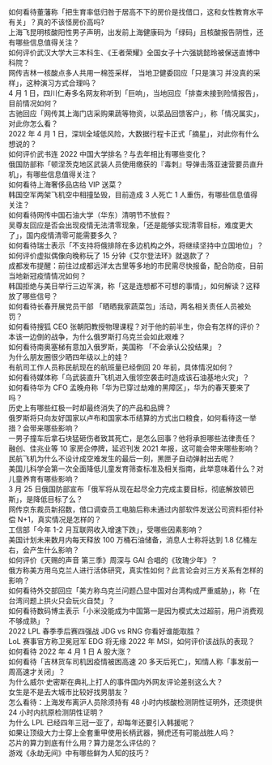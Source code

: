 如何看待董藩称「把生育率低归咎于居高不下的房价是找借口，这和女性教育水平有关」？真的不该怪房价高吗?  
上海飞昆明核酸阳性男子声明，出发前上海健康码为「绿码」且核酸报告阴性，还有哪些信息值得关注？  
如何评价武汉大学大三本科生、《王者荣耀》全国女子十六强姚懿玲被保送直博中科院？  
网传吉林一核酸点多人共用一棉签采样， 当地卫健委回应「只是演习 并没真的采样」，这种演习方式合理吗？  
4 月 1 日，四川仁寿多名网友称听到「巨响」，当地回应「排查未接到险情报告」，目前情况如何？  
古驰回应「网传其上海门店采购果蔬等物资，以菜品回馈客户」，称「情况属实」，对此你怎么看？  
2022 年 4 月 1 日，深圳全域低风险，大数据行程卡正式「摘星」，对此你有什么想说的？  
如何评价武书连 2022 中国大学排名？与去年相比有哪些变化？  
俄国防部称「顿涅茨克地区武装人员使用缴获的『毒刺』导弹击落亚速营要员直升机」，有哪些信息值得关注？  
如何看待上海奢侈品店给 VIP 送菜？  
韩国空军两架飞机空中相撞坠毁，目前造成 3 人死亡 1 人重伤，有哪些信息值得关注？  
如何看待网传中国石油大学（华东）清明节不放假？  
吴尊友回应是否会出现疫情无法清零现象，「还是能够实现清零目标，难度更大了」，国内疫情清零可能需要多久？  
如何看待瑞士表示「不支持将俄排除在多边机构之外，将继续坚持中立国地位」？  
如何评价虚拟偶像向晚称玩了 15 分钟《艾尔登法环》就退款了？  
成都发布提醒：前往过成都远洋太古里等多地的市民需尽快报备，配合防疫，目前当地新冠疫情情况如何？  
韩国拒绝与美日举行三边军演，称「这是连想都不可想的事情」，如何解读？这释放了哪些信号？  
如何看待长春开展党员干部 「晒晒我家蔬菜包」活动，两名相关责任人员被处罚？  
如何看待搜狐 CEO 张朝阳教授物理课程？对于他的前半生，你会有怎样的评价？  
本该一边倒的战争，为什么俄罗斯打乌克兰会如此艰难？  
如何看待南奥塞梯有意加入俄罗斯，美国称 「不会承认公投结果」？  
为什么朋友圈很少晒四年级以上的娃？  
有航司工作人员称民航现在的航班量已经倒回 20 年前，具体情况如何？  
如何看待媒体称「乌武装直升飞机进入俄领空袭击时造成该石油基地火灾」？  
如何看待华为 CFO 孟晚舟称「华为已穿过劫难的黑障区」，华为的春天要来了吗？  
历史上有哪些红极一时却最终消失了的产品和品牌？  
俄罗斯将只向友好国家以卢布和国家本币结算的方式出口粮食，如何看待这一举措？会带来哪些影响？  
一男子撞车后拿石块猛砸伤者致其死亡，是怎么回事？他将承担哪些法律责任？  
融创、佳兆业等 10 家房企停牌，延迟刊发 2021 年报，这可能会带来哪些影响？  
民航飞机为什么不设计成空难发生的最后一刻，黑匣子自动弹射出去呢？  
美国儿科学会第一次全面降低儿童发育筛查标准及相关指南，此举意味着什么？对儿童养育有哪些影响？  
3 月 25 日俄国防部宣布「俄军将从现在起尽全力完成主要目标，彻底解放顿巴斯」，是降低目标了么？  
网传京东裁员新招数，借口调查员工电脑后称未通过内部软件发送公司资料拒付补偿 N+1，真实情况是怎样的？  
工信部「今年 1-2 月互联网收入增速下跌」，受哪些因素影响？  
美国计划未来数月内每天释放 100 万桶石油储备，消息人士称将达到 1.8 亿桶左右，会产生什么影响？  
如何评价《天赐的声音 第三季》周深与 GAI 合唱的《玫瑰少年》？  
俄方称美方用乌克兰人进行活体研究，真实性如何？此言论会对三方关系有怎样的影响？  
如何看待外交部回应「美方称乌克兰问题凸显中国对台湾构成严重威胁」，称「在台湾问题上拱火只会玩火自焚」？  
如何看待数码博主表示「小米没能成为中国第一是因为模式太过超前，用户消费观不够成熟」？  
2022 LPL 春季季后赛四强战 JDG vs RNG 你看好谁能取胜？  
LoL 赛事官方称卫冕冠军 EDG 将无缘 2022 年 MSI，如何评价该战队的表现？  
如何看待 2022 年 4 月 1 日 A 股大涨？  
如何看待「吉林货车司机因疫情被困高速 20 多天后死亡」，知情人称「事发前一周高速才关闭」？  
为什么威尔·史密斯在典礼上打人的事件国内外网友评论差别这么大？  
女生是不是去大城市比较好找男朋友？  
怎么看待：上海发布离沪人员除须持有 48 小时内核酸检测阴性证明外，还须提供 24 小时内抗原检测阴性证明？  
为什么 LPL 已经四年三冠一亚了，却每年还要引入韩援呢？  
如果让顶级大力士穿上全套重甲使用长柄武器，狮虎还有可能战胜人吗？  
芯片的算力到底有什么用？算力是怎么评估的？  
游戏《永劫无间》中有哪些鲜为人知的技巧？  
